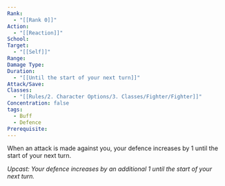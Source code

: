 ```yaml
---
Rank:
  - "[[Rank 0]]"
Action:
  - "[[Reaction]]"
School: 
Target:
  - "[[Self]]"
Range: 
Damage Type: 
Duration:
  - "[[Until the start of your next turn]]"
Attack/Save: 
Classes:
  - "[[Rules/2. Character Options/3. Classes/Fighter/Fighter]]"
Concentration: false
tags:
  - Buff
  - Defence
Prerequisite: 
---
```

When an attack is made against you, your defence increases by 1 until the start of your next turn.

*Upcast: Your defence increases by an additional 1 until the start of your next turn.*